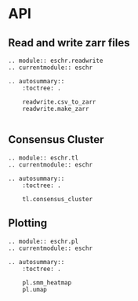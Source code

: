 # API

## Read and write zarr files

```{eval-rst}
.. module:: eschr.readwrite
.. currentmodule:: eschr

.. autosummary::
    :toctree: .

    readwrite.csv_to_zarr
    readwrite.make_zarr
    
```

## Consensus Cluster

```{eval-rst}
.. module:: eschr.tl
.. currentmodule:: eschr

.. autosummary::
    :toctree: .

    tl.consensus_cluster
```

## Plotting

```{eval-rst}
.. module:: eschr.pl
.. currentmodule:: eschr

.. autosummary::
    :toctree: .

    pl.smm_heatmap
    pl.umap
```

